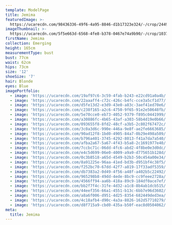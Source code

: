 ```yaml
---
template: ModelPage
title: Jemima
featuredImage: >-
  https://ucarecdn.com/98436336-49f6-4a95-8846-d1b17323e324/-/crop/2449x1148/0,0/-/preview/
imageThumbnail: >-
  https://ucarecdn.com/5f5e663d-6568-4fe8-b378-0467e74a9b90/-/crop/1037x1523/395,0/-/preview/
firstName: Jemima
collection: Emerging
height: 165cm
measurementType: bust
bust: 77cm
waist: 62cm
hips: 73cm
size: '12'
shoeSize: '7'
hair: Blonde
eyes: Blue
imagePortfolio:
  - image: 'https://ucarecdn.com/19af97c6-3c59-4fab-b243-e22cd91a0a4b/'
  - image: 'https://ucarecdn.com/22aaaff4-c72c-426c-b4fc-cce3a5cf1d77/'
  - image: 'https://ucarecdn.com/d5fe13d2-e3d9-43e0-a83c-3aef41ed70e6/'
  - image: 'https://ucarecdn.com/c238f165-a2c6-4750-9f65-91e2e50648fb/'
  - image: 'https://ucarecdn.com/5e70cce0-eb73-4052-9379-f895c0441999/'
  - image: 'https://ucarecdn.com/a30886fc-4b65-43af-a303-58b4d19e0b66/'
  - image: 'https://ucarecdn.com/093655f8-8fd2-48cf-a3b5-2c802f67472c/'
  - image: 'https://ucarecdn.com/3c0a3d6c-990e-446a-9e8f-ae2fe6663685/'
  - image: 'https://ucarecdn.com/90ad12f8-1bd0-4905-84a7-0b29e498a509/'
  - image: 'https://ucarecdn.com/b796a401-3745-4292-8013-f41a7da7a540/'
  - image: 'https://ucarecdn.com/afba2a67-5a67-4f43-b5a8-2c1691977e40/'
  - image: 'https://ucarecdn.com/7ccbc71c-06dd-4fc6-abd2-4f8be0e3d0dc/'
  - image: 'https://ucarecdn.com/e4c5d699-06e0-4009-a9a9-d775651b128d/'
  - image: 'https://ucarecdn.com/0c3b8518-a65d-4549-b2b3-50c454a00e34/'
  - image: 'https://ucarecdn.com/8a91225e-96aa-41ed-bd3b-d951bf4c38f5/'
  - image: 'https://ucarecdn.com/f252bc70-67dd-42f7-a819-17f33adf5359/'
  - image: 'https://ucarecdn.com/db7383a2-0d49-4f56-a48f-a402b5c22492/'
  - image: 'https://ucarecdn.com/965298b8-49dd-4ede-8bc9-cc9feee2728a/'
  - image: 'https://ucarecdn.com/4566ff94-aa6b-418a-89c9-184df0ace7ef/'
  - image: 'https://ucarecdn.com/bb2f7f4c-31fe-4d32-a1c8-8b4ab1dcb515/'
  - image: 'https://ucarecdn.com/44eef356-66a1-4551-b13c-6bb7e96d3602/'
  - image: 'https://ucarecdn.com/a8a6f006-d951-4d25-8354-682449ded3ea/'
  - image: 'https://ucarecdn.com/4c18afb4-d90c-4a3a-8826-162d57710279/'
  - image: 'https://ucarecdn.com/d8f715a9-cbd0-435a-b50f-eac8d0504062/'
meta:
  title: Jemima
---
```


